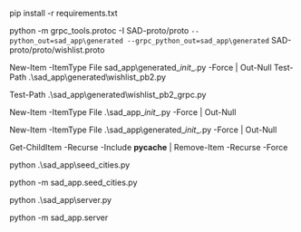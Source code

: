 pip install -r requirements.txt

python -m grpc_tools.protoc -I SAD-proto/proto `
  --python_out=sad_app\generated --grpc_python_out=sad_app\generated `
  SAD-proto/proto/wishlist.proto

New-Item -ItemType File sad_app\generated\__init__.py -Force | Out-Null
Test-Path .\sad_app\generated\wishlist_pb2.py

Test-Path .\sad_app\generated\wishlist_pb2_grpc.py

New-Item -ItemType File .\sad_app\__init__.py -Force | Out-Null

New-Item -ItemType File .\sad_app\generated\__init__.py -Force | Out-Null

Get-ChildItem -Recurse -Include __pycache__ | Remove-Item -Recurse -Force

python .\sad_app\seed_cities.py

python -m sad_app.seed_cities.py

python .\sad_app\server.py

python -m sad_app.server
